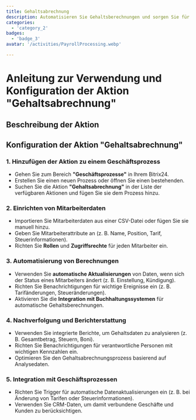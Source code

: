 ```yaml
---
title: Gehaltsabrechnung
description: Automatisieren Sie Gehaltsberechnungen und sorgen Sie für Compliance.
categories: 
  - 'category_2'
badges: 
  - 'badge_3'
avatar: '/activities/PayrollProcessing.webp'

---
```


# Anleitung zur Verwendung und Konfiguration der Aktion "Gehaltsabrechnung"

## Beschreibung der Aktion

## **Konfiguration der Aktion "Gehaltsabrechnung"**

### 1. Hinzufügen der Aktion zu einem Geschäftsprozess
- Gehen Sie zum Bereich **"Geschäftsprozesse"** in Ihrem Bitrix24.
- Erstellen Sie einen neuen Prozess oder öffnen Sie einen bestehenden.
- Suchen Sie die Aktion **"Gehaltsabrechnung"** in der Liste der verfügbaren Aktionen und fügen Sie sie dem Prozess hinzu.

### 2. Einrichten von Mitarbeiterdaten
- Importieren Sie Mitarbeiterdaten aus einer CSV-Datei oder fügen Sie sie manuell hinzu.
- Geben Sie Mitarbeiterattribute an (z. B. Name, Position, Tarif, Steuerinformationen).
- Richten Sie **Rollen** und **Zugriffsrechte** für jeden Mitarbeiter ein.

### 3. Automatisierung von Berechnungen
- Verwenden Sie **automatische Aktualisierungen** von Daten, wenn sich der Status eines Mitarbeiters ändert (z. B. Einstellung, Kündigung).
- Richten Sie Benachrichtigungen für wichtige Ereignisse ein (z. B. Tarifänderungen, Steueränderungen).
- Aktivieren Sie die **Integration mit Buchhaltungssystemen** für automatische Gehaltsberechnungen.

### 4. Nachverfolgung und Berichterstattung
- Verwenden Sie integrierte Berichte, um Gehaltsdaten zu analysieren (z. B. Gesamtbetrag, Steuern, Boni).
- Richten Sie Benachrichtigungen für verantwortliche Personen mit wichtigen Kennzahlen ein.
- Optimieren Sie den Gehaltsabrechnungsprozess basierend auf Analysedaten.

### 5. Integration mit Geschäftsprozessen
- Richten Sie Trigger für automatische Datenaktualisierungen ein (z. B. bei Änderung von Tarifen oder Steuerinformationen).
- Verwenden Sie CRM-Daten, um damit verbundene Geschäfte und Kunden zu berücksichtigen.